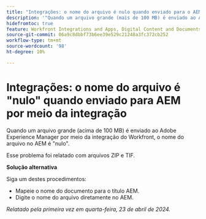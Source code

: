 ```yaml
---
title: "Integrações: o nome do arquivo é nulo quando enviado para o AEM por meio da integração"
description: '"Quando um arquivo grande (mais de 100 MB) é enviado ao Adobe Experience Manager por meio da integração do Workfront, o nome do arquivo no AEM é nulo. ”'
hidefromtoc: true
feature: Workfront Integrations and Apps, Digital Content and Documents
source-git-commit: 06a9c8dbbf73b6ee39e529c21248a3fc372cb252
workflow-type: tm+mt
source-wordcount: '98'
ht-degree: 10%

---
```



# Integrações: o nome do arquivo é &quot;nulo&quot; quando enviado para AEM por meio da integração

Quando um arquivo grande (acima de 100 MB) é enviado ao Adobe Experience Manager por meio da integração do Workfront, o nome do arquivo no AEM é &quot;nulo&quot;.

Esse problema foi relatado com arquivos ZIP e TIF.

**Solução alternativa**

Siga um destes procedimentos:

* Mapeie o nome do documento para o título AEM.
* Digite o nome do arquivo diretamente no AEM.

_Relatado pela primeira vez em quarta-feira, 23 de abril de 2024._
